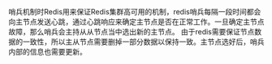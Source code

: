 哨兵机制时Redis用来保证Redis集群高可用的机制，redis哨兵每隔一段时间都会向主节点发送心跳，通过心跳响应来确定主节点是否在正常工作。一旦确定主节点故障，那么哨兵会主持从从节点当中选出新的主节点。
由于redis需要保证节点数据的一致性，所以主从节点需要删掉一部分数据以保持一致。主节点选好后，哨兵内部的信息也需要更新。
